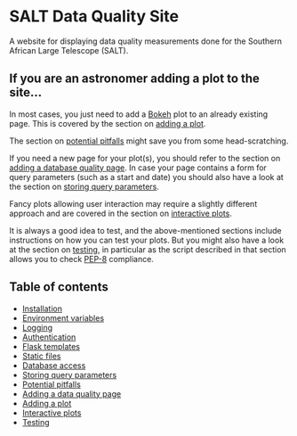 # SALT Data Quality Site

A website for displaying data quality measurements done for the Southern African Large Telescope (SALT).

## If you are an astronomer adding a plot to the site...

In most cases, you just need to add a [Bokeh](http://bokeh.pydata.org/) plot to an already existing page. This is covered by the section on [adding a plot](docs/adding-a-plot.md).

The section on [potential pitfalls](docs/potential-pitfalls.md) might save you from some head-scratching.

If you need a new page for your plot(s), you should refer to the section on [adding a database quality page](docs/adding-a-data-quality-page.md). In case your page contains a form for query parameters (such as a start and date) you should also have a look at the section on [storing query parameters](docs/storing-query-parameters.md).

Fancy plots allowing user interaction may require a slightly different approach and are covered in the section on [interactive plots](docs/interactive-plots.md).

It is always a good idea to test, and the above-mentioned sections include instructions on how you can test your plots. But you might also have a look at the section on [testing](docs/testing.md), in particular as the script described in that section allows you to check [PEP-8](https://www.python.org/dev/peps/pep-0008/) compliance.

## Table of contents

* [Installation](docs/installation.md)
* [Environment variables](docs/environment-variables.md)
* [Logging](docs/logging.md)
* [Authentication](docs/authentication.md)
* [Flask templates](docs/templates.md)
* [Static files](docs/static-files.md)
* [Database access](docs/database-access.md)
* [Storing query parameters](docs/storing-query-parameters.md)
* [Potential pitfalls](docs/potential-pitfalls.md)
* [Adding a data quality page](docs/adding-a-data-quality-page.md)
* [Adding a plot](docs/adding-a-plot.md)
* [Interactive plots](docs/interactive-plots.md)
* [Testing](docs/testing.md)






